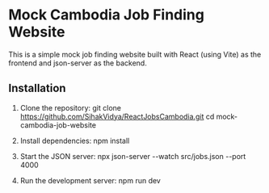 # Mock Cambodia Job Finding Website

This is a simple mock job finding website built with React (using Vite) as the frontend and json-server as the backend.

## Installation

1. Clone the repository:
   git clone https://github.com/SihakVidya/ReactJobsCambodia.git
   cd mock-cambodia-job-website

2. Install dependencies:
   npm install

3. Start the JSON server:
   npx json-server --watch src/jobs.json --port 4000

4. Run the development server:
   npm run dev
